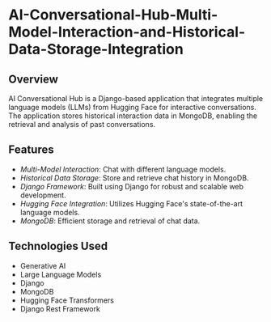 # AI-Conversational-Hub-Multi-Model-Interaction-and-Historical-Data-Storage-Integration

## Overview

AI Conversational Hub is a Django-based application that integrates multiple language models (LLMs) from Hugging Face for interactive conversations. The application stores historical interaction data in MongoDB, enabling the retrieval and analysis of past conversations.

## Features

- *Multi-Model Interaction*: Chat with different language models.
- *Historical Data Storage*: Store and retrieve chat history in MongoDB.
- *Django Framework*: Built using Django for robust and scalable web development.
- *Hugging Face Integration*: Utilizes Hugging Face's state-of-the-art language models.
- *MongoDB*: Efficient storage and retrieval of chat data.

## Technologies Used

- Generative AI
- Large Language Models
- Django
- MongoDB
- Hugging Face Transformers
- Django Rest Framework


